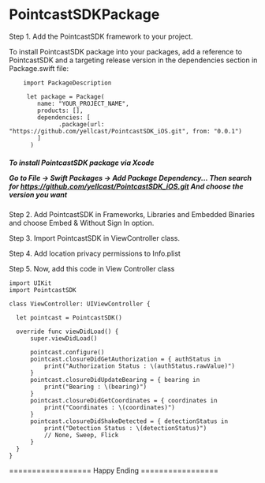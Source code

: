 # PointcastSDKPackage

Step 1. Add the PointcastSDK framework to your project.

   To install PointcastSDK package into your packages, add a reference to PointcastSDK and a targeting release version in the dependencies section in Package.swift file:


        import PackageDescription
    	   
         let package = Package(
            name: "YOUR_PROJECT_NAME",
            products: [],
            dependencies: [
                  .package(url: "https://github.com/yellcast/PointcastSDK_iOS.git", from: "0.0.1")
            ]
          )


   <h5>To install PointcastSDK package via Xcode

   Go to File -> Swift Packages -> Add Package Dependency...
   Then search for https://github.com/yellcast/PointcastSDK_iOS.git
   And choose the version you want</h5>

Step 2. Add PointcastSDK in Frameworks, Libraries and Embedded Binaries and choose Embed & Without Sign In option.

Step 3. Import PointcastSDK in ViewController class.

Step 4. Add location privacy permissions to Info.plist

Step 5. Now, add this code in View Controller class

    import UIKit
    import PointcastSDK

    class ViewController: UIViewController {

      let pointcast = PointcastSDK()
      
      override func viewDidLoad() {
          super.viewDidLoad()
       
          pointcast.configure()
          pointcast.closureDidGetAuthorization = { authStatus in
              print("Authorization Status : \(authStatus.rawValue)")
          }
          pointcast.closureDidUpdateBearing = { bearing in
              print("Bearing : \(bearing)")
          }
          pointcast.closureDidGetCoordinates = { coordinates in
              print("Coordinates : \(coordinates)")
          }
          pointcast.closureDidShakeDetected = { detectionStatus in
              print("Detection Status : \(detectionStatus)")
              // None, Sweep, Flick
          }
      }
    }

================== Happy Ending =================

